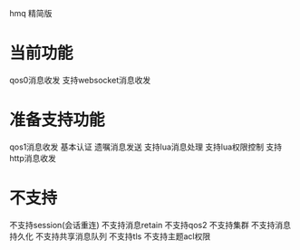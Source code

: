 hmq 精简版

# 当前功能
qos0消息收发
支持websocket消息收发

# 准备支持功能
qos1消息收发
基本认证
遗嘱消息发送
支持lua消息处理
支持lua权限控制
支持http消息收发

# 不支持
不支持session(会话重连)
不支持消息retain
不支持qos2
不支持集群
不支持消息持久化
不支持共享消息队列
不支持tls
不支持主题acl权限